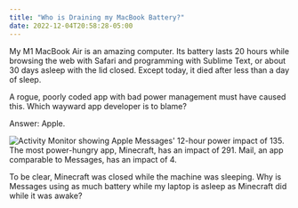 ```yaml
---
title: "Who is Draining my MacBook Battery?"
date: 2022-12-04T20:58:28-05:00
---
```


My M1 MacBook Air is an amazing computer. Its battery lasts 20 hours while browsing the web with Safari and programming with Sublime Text, or about 30 days asleep with the lid closed. Except today, it died after less than a day of sleep.

A rogue, poorly coded app with bad power management must have caused this. Which wayward app developer is to blame?

Answer: Apple.

![Activity Monitor showing Apple Messages' 12-hour power impact of 135. The most power-hungry app, Minecraft, has an impact of 291. Mail, an app comparable to Messages, has an impact of 4.](https://d38cb2s477t3wb.cloudfront.net/images/apple-messages-draining-battery/activity-monitor.png)

To be clear, Minecraft was closed while the machine was sleeping. Why is Messages using as much battery while my laptop is asleep as Minecraft did while it was awake?
